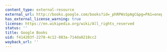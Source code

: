 ```yaml
---
content_type: external-resource
external_url: http://books.google.com/books?id=_phRPWsSpAgC&pg=PA1=onepage
has_external_license_warning: true
license: https://en.wikipedia.org/wiki/All_rights_reserved
status: ''
title: Google Books
uid: f414203f-2278-4c12-883a-714da8218cc2
wayback_url: ''
---
```

